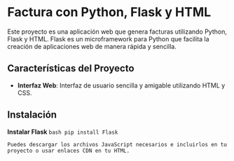 # Factura con Python, Flask y HTML

Este proyecto es una aplicación web que genera facturas utilizando Python, Flask y HTML. Flask es un microframework para Python que facilita la creación de aplicaciones web de manera rápida y sencilla.

## Características del Proyecto

- **Interfaz Web**: Interfaz de usuario sencilla y amigable utilizando HTML y CSS.

## Instalación

**Instalar Flask**
    ```bash
    pip install Flask
    ```

    Puedes descargar los archivos JavaScript necesarios e incluirlos en tu proyecto o usar enlaces CDN en tu HTML.



